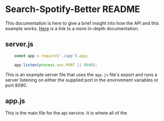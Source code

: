 # Search-Spotify-Better README
This documentation is here to give a brief insight into how the API and this example works. [Here](https://search-spotify-better.herokuapp.com/out/index.html) is a link to a more in-depth documentation.
## server.js
```Javascript
    const app = require('./app').app;

    app.listen(process.env.PORT || 8090);
```

This is an example server file that uses the `app.js` file's export and runs a server listening on either the supplied port in the environment variables or port 8090.

## app.js
This is the main file for the api service. It is where all of the 